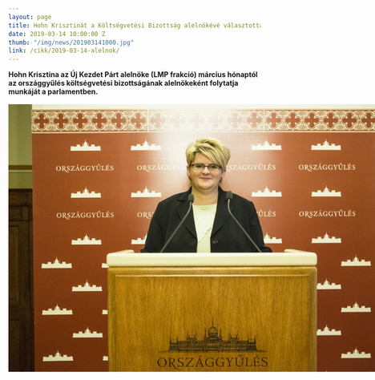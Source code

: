 ```yaml
---
layout: page
title: Hohn Krisztinát a Költségvetési Bizottság alelnökévé választották
date: 2019-03-14 10:00:00 Z
thumb: "/img/news/201903141000.jpg"
link: /cikk/2019-03-14-alelnok/
---
```

**Hohn Krisztina az Új Kezdet Párt alelnöke (LMP frakció) március hónaptól az országgyűlés költségvetési bizottságának alelnökeként folytatja munkáját a parlamentben.**
<br /><br />
<img src="/img/news/201903141000_temp.jpg" alt="Hohn Krisztina" style="max-width: 800px;">